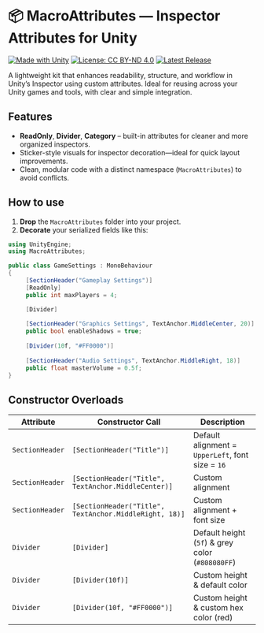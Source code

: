 # 📦 MacroAttributes — Inspector Attributes for Unity
[![Made with Unity](https://img.shields.io/badge/Made%20with-Unity-57b9d3.svg?style=for-the-badge&logo=unity)](https://unity.com)
[![License: CC BY-ND 4.0](https://img.shields.io/badge/license-CC%20BY--ND%204.0%20International-lightgrey.svg?style=for-the-badge&logo=creativecommons)](https://creativecommons.org/licenses/by-nd/4.0/)
[![Latest Release](https://img.shields.io/github/v/release/Macrobyte/MacroAttributes?style=for-the-badge)](https://github.com/macrobyte/MacroAttributes/releases)

A lightweight kit that enhances readability, structure, and workflow in Unity’s Inspector using custom attributes.
Ideal for reusing across your Unity games and tools, with clear and simple integration.

## Features

- **ReadOnly**, **Divider**, **Category** – built-in attributes for cleaner and more organized inspectors.
- Sticker-style visuals for inspector decoration—ideal for quick layout improvements.
- Clean, modular code with a distinct namespace (`MacroAttributes`) to avoid conflicts.

## How to use

1. **Drop** the `MacroAttributes` folder into your project.  
2. **Decorate** your serialized fields like this:

```csharp
using UnityEngine;
using MacroAttributes;

public class GameSettings : MonoBehaviour
{
     [SectionHeader("Gameplay Settings")]
     [ReadOnly]
     public int maxPlayers = 4;

     [Divider]
     
     [SectionHeader("Graphics Settings", TextAnchor.MiddleCenter, 20)]
     public bool enableShadows = true;
     
     [Divider(10f, "#FF0000")]
     
     [SectionHeader("Audio Settings", TextAnchor.MiddleRight, 18)]
     public float masterVolume = 0.5f;
}
```

## Constructor Overloads

| Attribute       | Constructor Call                                       | Description                                       |
| --------------- | ------------------------------------------------------ | ------------------------------------------------- |
| `SectionHeader` | `[SectionHeader("Title")]`                             | Default alignment = `UpperLeft`, font size = `16` |
| `SectionHeader` | `[SectionHeader("Title", TextAnchor.MiddleCenter)]`    | Custom alignment                                  |
| `SectionHeader` | `[SectionHeader("Title", TextAnchor.MiddleRight, 18)]` | Custom alignment + font size                      |
| `Divider`       | `[Divider]`                                            | Default height (`5f`) & grey color (`#808080FF`)  |
| `Divider`       | `[Divider(10f)]`                                       | Custom height & default color                     |
| `Divider`       | `[Divider(10f, "#FF0000")]`                            | Custom height & custom hex color (red)            |
  
